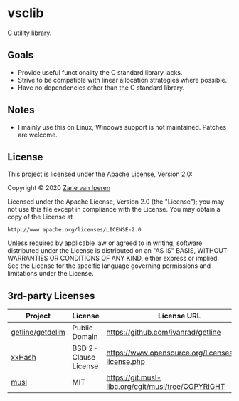 # vsclib

C utility library.

## Goals

* Provide useful functionality the C standard library lacks.
* Strive to be compatible with linear allocation strategies where possible.
* Have no dependencies other than the C standard library.

## Notes

* I mainly use this on Linux, Windows support is not maintained. Patches are welcome.

## License
This project is licensed under the [Apache License, Version 2.0](https://opensource.org/licenses/Apache-2.0):

Copyright &copy; 2020 [Zane van Iperen](mailto:zane@zanevaniperen.com)

Licensed under the Apache License, Version 2.0 (the "License");
you may not use this file except in compliance with the License.
You may obtain a copy of the License at

    http://www.apache.org/licenses/LICENSE-2.0

Unless required by applicable law or agreed to in writing, software
distributed under the License is distributed on an "AS IS" BASIS,
WITHOUT WARRANTIES OR CONDITIONS OF ANY KIND, either express or implied.
See the License for the specific language governing permissions and
limitations under the License.

## 3rd-party Licenses


| Project                                                | License              | License URL                                         |
|--------------------------------------------------------|----------------------|-----------------------------------------------------|
| [getline/getdelim](https://github.com/ivanrad/getline) | Public Domain        | https://github.com/ivanrad/getline                  |
| [xxHash](https://github.com/Cyan4973/xxHash)           | BSD 2-Clause License | https://www.opensource.org/licenses/bsd-license.php |
| [musl](https://musl.libc.org/)                         | MIT                  | https://git.musl-libc.org/cgit/musl/tree/COPYRIGHT  |

